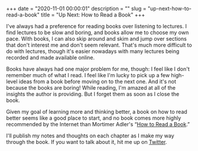 +++
date = "2020-11-01 00:00:01"
description = ""
slug = "up-next-how-to-read-a-book"
title = "Up Next: How to Read a Book"
+++

I've always had a preference for reading books over listening to lectures. I
find lectures to be slow and boring, and books allow me to choose my own pace.
With books, I can also skip around and skim and jump over sections that don't
interest me and don't seem relevant. That's much more difficult to do with
lectures, though it's easier nowadays with many lectures being recorded and
made available online.

Books have always had one major problem for me, though: I feel like I don't
remember much of what I read. I feel like I'm lucky to pick up a few high-level
ideas from a book before moving on to the next one. And it's not because the
books are boring! While reading, I'm amazed at all of the insights the author
is providing. But I forget them as soon as I close the book.

Given my goal of learning more and thinking better, a book on how to read
better seems like a good place to start, and no book comes more highly
recommended by the Internet than Mortimer Adler's “[How to Read a
Book][how-to-read-a-book].”

I'll publish my notes and thoughts on each chapter as I make my way through the
book. If you want to talk about it, hit me up on [Twitter][twitter].

[how-to-read-a-book]: https://smile.amazon.com/How-Read-Book-Classic-Intelligent/dp/0671212095/
[twitter]: https://twitter.com/jamesthinkshard
